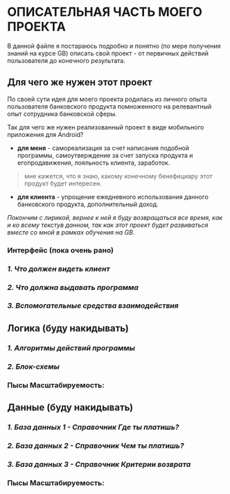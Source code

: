 # ОПИСАТЕЛЬНАЯ ЧАСТЬ МОЕГО ПРОЕКТА
В данной файле я постараюсь подробно и понятно (по мере получения знаний на курсе GB) описать свой проект - от первичных действий пользователя до конечного результата. 
## Для чего же нужен этот проект
По своей сути идея для моего проекта родилась из личного опыта пользователя банковского продукта помноженного на релевантный опыт сотрудника банковской сферы.

Так для чего же нужен реализованный проект в виде мобильного приложения для Android?
* __для меня__ - самореализация за счет написания подобной программы, самоутверждение за счет запуска продукта и егопродавижения, лояльность клиента, заработок.
>мне кажется, что я знаю, какому конечному бенефициару этот продукт будет интересен. 
* __для клиента__ - упрощение ежедневного использования данного банковского продукта, дополнительный доход. 

_Покончим с лирикой, вернее к ней я буду возвращаться все время, как и ко всему текстув данном, так как этот проект будет развиваться вместе со мной в рамках обучения на GB._

### __Интерфейс__ (пока очень рано)
### _1. Что должен видеть клиент_
### _2. Что должна выдавать программа_
### _3. Вспомогательные средства взаимодействия_

## __Логика__ (буду накидывать)
### _1. Алгоритмы действий программы_
### _2. Блок-схемы_
### Пысы Масштабируемость:

## __Данные__ (буду накидывать)
### _1. База данных 1 - Справочник Где ты платишь?_
### _2. База данных 2 - Справочник Чем ты платишь?_
### _3. База данных 3 - Справочник Критерии возврата_
### Пысы Масштабируемость:
